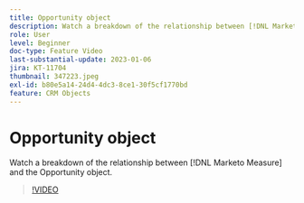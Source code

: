 ```yaml
---
title: Opportunity object
description: Watch a breakdown of the relationship between [!DNL Marketo Measure] and the Opportunity object.
role: User
level: Beginner
doc-type: Feature Video
last-substantial-update: 2023-01-06
jira: KT-11704
thumbnail: 347223.jpeg
exl-id: b80e5a14-24d4-4dc3-8ce1-30f5cf1770bd
feature: CRM Objects
---
```

# Opportunity object

Watch a breakdown of the relationship between [!DNL Marketo Measure] and the Opportunity object.

>[!VIDEO](https://video.tv.adobe.com/v/347223/?quality=12&learn=on)
